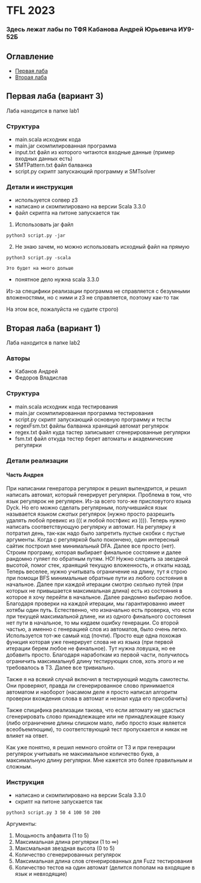 # TFL 2023
### Здесь лежат лабы по ТФЯ Кабанова Андрей Юрьевича ИУ9-52Б
## Оглавление
* [Первая лаба](#первая-лаба-вариант-3)
* [Вторая лаба](#вторая-лаба-вариант-1)
## Первая лаба (вариант 3)

Лаба находится в папке lab1
### Структура
* main.scala исходник кода
* main.jar скомпилированная программа
* input.txt файл из которого читаются входные данные (пример входных данных есть)
* SMTPattern.txt файл балванка
* script.py скрипт запускающий программу и SMTsolver
### Детали и инструкция
* используется солвер z3
* написано и скомпилировано на версии Scala 3.3.0
* файл скрипта на питоне запускается так
1. Использовать jar файл
```shell
python3 script.py -jar
```
2. Не знаю зачем, но можно использовать исходный файл на прямую
```shell
python3 script.py -scala
```
`Это будет на много дольше`
* понятное дело нужна scala 3.3.0

Из-за специфики реализации программа не справляется с безумными вложеностями,
но с ними и z3 не справляется, поэтому как-то так

На этом все, пожалуйста не судите строго)
## Вторая лаба (вариант 1)

Лаба находится в папке lab2

### Авторы
* Кабанов Андрей
* Федоров Владислав
### Структура
* main.scala исходник кода тестирования
* main.jar скомпилированная программа тестирования
* script.py скрипт запускающий основную программу и тесты
* regexFsm.txt файлы балванка хранящий автомат регулярок
* regex.txt файл куда тастер записывает сгенерированные регулярки
* fsm.txt файл откуда тестер берет автоматы и академические регулярки
### Детали реализации
#### Часть Андрея
При написании генератора регулярок я решил выпендрится, и решил написать автомат, который генерирует регулярки. Проблема в том, что язык регулярок не регулярен. Из-за всего того-же присловутого языка Dyck. Но его можно сделать регулярным, получившийся язык называется языком *сжатых* регулярок (нужно просто разрешить удалять любой превикс из ((( и любой постфикс из )))). Теперь нужно написать соответствующую регулярку и автомат. На регулярку я потратил день, так-как надо было запретить пустые скобки с пустые аргументы. Когда с регуляркой было покончено, один интересный сайтик построил мне минимальный DFA.
Далее все просто (нет). Строим програму, которая выбирает финальное состояние и далее рандомно гуляет по обратным путям. НО! Нужно следить за звездной высотой, помог стек, хранящий текущую вложенность, и откаты назад. Теперь веселее, нужно учитывать ограничение на длину, тут я строю при помощи BFS минимальные обратные пути из любого состояния в начальное. Далее при каждой итерации смотрю сколько путей (при которых не привышается максимальная длина) есть из состояния в которое я хочу перейти в начальное. Далее рандомно выбираю любое. Благодаря проверки на каждой итерации, мы гарантированно имеет хотябы один путь. Естественно, что изначально есть проверка, что если при текущей максимальной длине, ни из одного финального состояния нет пути в начальное, то мы кидаем ошибку генерации.
Со второй частью, а именно с генерацией слов из автоматов, было очень легко. Используется тот-же самый код (почти). Просто еще одна похожая функция которая уже генерирует слова не из языка (при первой итерации берем любое не финальное). Тут нужна ловушка, но ее добавить просто. Благодаря наработкам из первой части, получилось ограничить максимальнуб длину тестирующих слов, хоть этого и не требовалось в ТЗ. Далее все тривиально.

Также я на всякий случай включил в тестирующий модуль самотесты. Они проверяют, правда ли сгенерированное слово принимается автоматом и наоборот (насамом деле я просто написал алгоритм проверки вхождения слова в автомат и незнал куда его присобачить) 

Также спицифика реализации такова, что если автомату не удасться сгенерировать слово принадлежащее или не принадлежащее языку (либо ограничение длины слишком мало, либо просто язык является всеобъемлющим), то соответствующий тест пропускается и никак не влияет на ответ.

Как уже понятно, я решил немного отойти от ТЗ и при генерации регулярок учитывать не максимальное количество букв, а максимальную длину регулярки. Мне кажется это более правильным и сложным.
### Инструкция
* написано и скомпилировано на версии Scala 3.3.0
* скрипт на питоне запускается так
```shell
python3 script.py 3 50 4 100 50 200
```
Аргументы:

1. Мощьность алфавита (1 to 5)
2. Максимальная длина регулярки (1 to ∞)
3. Максмальная звездная высота (0 to 5)
4. Количество сгенерированных регулярок
5. Максимальная длина слов сгенерированных для Fuzz тестирования
6. Количество тестов на один автомат (делится пополам на входящие в язык и невходящие)